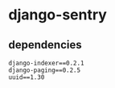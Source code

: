 # django-sentry

## dependencies

    django-indexer==0.2.1
    django-paging==0.2.5
    uuid==1.30
